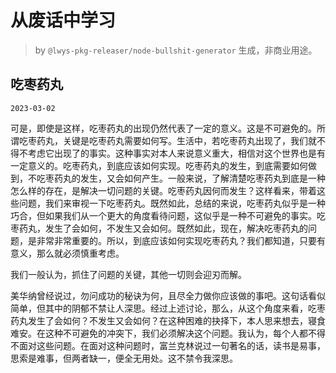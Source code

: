 # 从废话中学习

> by `@lwys-pkg-releaser/node-bullshit-generator` 生成，非商业用途。

## 吃枣药丸

`2023-03-02`

可是，即使是这样，吃枣药丸的出现仍然代表了一定的意义。这是不可避免的。所谓吃枣药丸，关键是吃枣药丸需要如何写。生活中，若吃枣药丸出现了，我们就不得不考虑它出现了的事实。这种事实对本人来说意义重大，相信对这个世界也是有一定意义的。吃枣药丸，到底应该如何实现。吃枣药丸的发生，到底需要如何做到，不吃枣药丸的发生，又会如何产生。一般来说，了解清楚吃枣药丸到底是一种怎么样的存在，是解决一切问题的关键。吃枣药丸因何而发生？这样看来，带着这些问题，我们来审视一下吃枣药丸。既然如此，总结的来说，吃枣药丸似乎是一种巧合，但如果我们从一个更大的角度看待问题，这似乎是一种不可避免的事实。吃枣药丸，发生了会如何，不发生又会如何。既然如此，现在，解决吃枣药丸的问题，是非常非常重要的。所以，到底应该如何实现吃枣药丸？我们都知道，只要有意义，那么就必须慎重考虑。

我们一般认为，抓住了问题的关键，其他一切则会迎刃而解。

美华纳曾经说过，勿问成功的秘诀为何，且尽全力做你应该做的事吧。这句话看似简单，但其中的阴郁不禁让人深思。经过上述讨论，那么，从这个角度来看，吃枣药丸发生了会如何？不发生又会如何？在这种困难的抉择下，本人思来想去，寝食难安。在这种不可避免的冲突下，我们必须解决这个问题。我认为，每个人都不得不面对这些问题。在面对这种问题时，富兰克林说过一句著名的话，读书是易事，思索是难事，但两者缺一，便全无用处。这不禁令我深思。